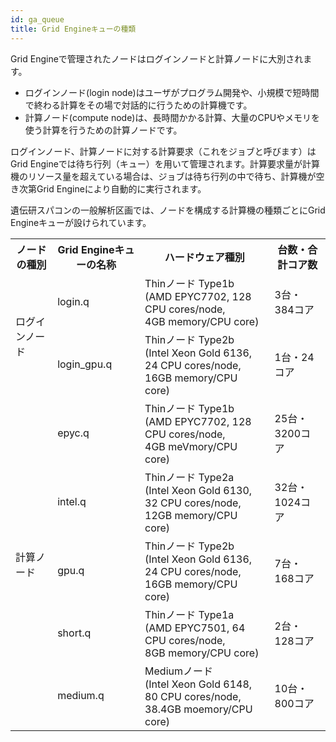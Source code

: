 ```yaml
---
id: ga_queue
title: Grid Engineキューの種類
---
```



Grid Engineで管理されたノードはログインノードと計算ノードに大別されます。

- ログインノード(login node)はユーザがプログラム開発や、小規模で短時間で終わる計算をその場で対話的に行うための計算機です。
- 計算ノード(compute node)は、長時間かかる計算、大量のCPUやメモリを使う計算を行うための計算ノードです。

ログインノード、計算ノードに対する計算要求（これをジョブと呼びます）はGrid Engineでは待ち行列（キュー）を用いて管理されます。計算要求量が計算機のリソース量を超えている場合は、ジョブは待ち行列の中で待ち、計算機が空き次第Grid Engineにより自動的に実行されます。


遺伝研スパコンの一般解析区画では、ノードを構成する計算機の種類ごとにGrid Engineキューが設けられています。

<table>
<tr>
  <th>ノードの種別</th>
  <th>Grid Engineキューの名称</th>
  <th>ハードウェア種別</th>
  <th>台数・合計コア数</th>
</tr>
<tr>
  <td rowspan="2">ログインノード</td>
  <td>login.q</td>
  <td>Thinノード Type1b<br />
  (AMD EPYC7702, 128 CPU cores/node,<br />
  4GB memory/CPU core)
  </td>
  <td>3台・384コア</td>
</tr>
<tr>

  <td>login_gpu.q</td>
   <td>Thinノード Type2b <br />
   (Intel Xeon Gold 6136, 24 CPU cores/node, <br />
   16GB memory/CPU core)
   </td>
  <td>1台・24コア</td>
</tr>

<tr>
  <td rowspan="5">計算ノード</td>
  <td>epyc.q</td>
    <td>Thinノード Type1b<br />
  (AMD EPYC7702, 128 CPU cores/node, <br />
  4GB meVmory/CPU core)
  </td>
  <td>25台・3200コア</td>

</tr>
<tr>
  <td>intel.q</td>
  <td>Thinノード Type2a <br />
  (Intel Xeon Gold 6130, 32 CPU cores/node, <br />
  12GB memory/CPU core)
  </td>
  <td>32台・1024コア</td>
</tr>
<tr>
  <td>gpu.q</td>
     <td>Thinノード Type2b <br />
   (Intel Xeon Gold 6136, 24 CPU cores/node, <br />
   16GB memory/CPU core)
   </td>
  <td>7台・168コア</td>
</tr>
<tr>
  <td>short.q</td>
     <td>Thinノード Type1a <br />
   (AMD EPYC7501, 64 CPU cores/node,<br />
   8GB memory/CPU core)
   </td>
  <td>2台・128コア</td>
</tr>
<tr>
  <td>medium.q</td>
  <td>Mediumノード <br />
  (Intel Xeon Gold 6148, 80 CPU cores/node, <br />
  38.4GB moemory/CPU core)
  </td>
  <td>10台・800コア</td>
</tr>

</table>
